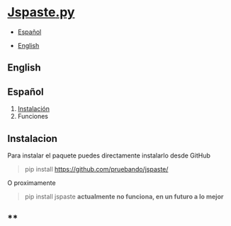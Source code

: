 # [Jspaste](https://jspaste.tnfangel.repl.co)[.py](https://github.com/pruebando/jspaste/blob/master/README.md)

- [Español](#español)

- [English](#english)

## English


## Español

1. [Instalación](#instalacion)
2. Funciones




## **Instalacion**

Para instalar el paquete puedes directamente instalarlo desde GitHub 
> pip install https://github.com/pruebando/jspaste/

O proximamente

> pip install jspaste
**actualmente no funciona, en un futuro a lo mejor**

## **



